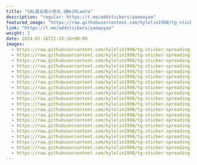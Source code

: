 ```yaml
---
title: "SAL摇五摇小肉丸 @BeiMiaoYa"
description: "regular: https://t.me/addstickers/yaowuyao"
featured_image: "https://raw.githubusercontent.com/kylelin1998/tg-sticker-spreading-worldwide-images/main/img/34667bf8-d71c-4876-8417-dbf1ce630353.jpg"
link: "https://t.me/addstickers/yaowuyao"
weight: 3
date: 2024-01-16T21:33:16+08:00
images:
  - https://raw.githubusercontent.com/kylelin1998/tg-sticker-spreading-worldwide-images/main/img/34667bf8-d71c-4876-8417-dbf1ce630353.jpg
  - https://raw.githubusercontent.com/kylelin1998/tg-sticker-spreading-worldwide-images/main/img/1bb30a60-cb95-4714-8b00-02de68cda989.jpg
  - https://raw.githubusercontent.com/kylelin1998/tg-sticker-spreading-worldwide-images/main/img/be4ab5f8-5a10-4fbf-b956-239f3d0920f9.jpg
  - https://raw.githubusercontent.com/kylelin1998/tg-sticker-spreading-worldwide-images/main/img/d939658b-7ae3-4c00-9699-4eb0d81d73ba.jpg
  - https://raw.githubusercontent.com/kylelin1998/tg-sticker-spreading-worldwide-images/main/img/4f02ec78-a79b-409e-aab3-883401c4460b.jpg
  - https://raw.githubusercontent.com/kylelin1998/tg-sticker-spreading-worldwide-images/main/img/b471b665-6977-4116-b7bb-5dedb845a456.jpg
  - https://raw.githubusercontent.com/kylelin1998/tg-sticker-spreading-worldwide-images/main/img/42112793-0b69-4225-a8cf-190ee226fbb0.jpg
  - https://raw.githubusercontent.com/kylelin1998/tg-sticker-spreading-worldwide-images/main/img/febf39db-1072-41fb-ad71-c2857616f058.jpg
  - https://raw.githubusercontent.com/kylelin1998/tg-sticker-spreading-worldwide-images/main/img/cedf73bc-ba37-4546-9404-a0869c71362a.jpg
  - https://raw.githubusercontent.com/kylelin1998/tg-sticker-spreading-worldwide-images/main/img/f761bdab-c450-479f-b980-9c23c1bd1ccb.jpg
  - https://raw.githubusercontent.com/kylelin1998/tg-sticker-spreading-worldwide-images/main/img/aeaebb2e-aa0f-4d8b-895d-1c1d5464f252.jpg
  - https://raw.githubusercontent.com/kylelin1998/tg-sticker-spreading-worldwide-images/main/img/05011604-81b2-4a24-9b77-e683868a83e8.jpg
  - https://raw.githubusercontent.com/kylelin1998/tg-sticker-spreading-worldwide-images/main/img/7f5148f8-4892-408c-ab69-4fd3f00bede4.jpg
  - https://raw.githubusercontent.com/kylelin1998/tg-sticker-spreading-worldwide-images/main/img/423cba0e-5380-4c05-8e69-3a56f4456c2a.jpg
  - https://raw.githubusercontent.com/kylelin1998/tg-sticker-spreading-worldwide-images/main/img/d4bd30fc-b359-4a29-8848-3bafecaa9c11.jpg
  - https://raw.githubusercontent.com/kylelin1998/tg-sticker-spreading-worldwide-images/main/img/c60c2c78-8f7c-4862-8cb9-3560e44289bb.jpg
  - https://raw.githubusercontent.com/kylelin1998/tg-sticker-spreading-worldwide-images/main/img/c3920d5a-4935-468d-991b-2d54f03e01d6.jpg
  - https://raw.githubusercontent.com/kylelin1998/tg-sticker-spreading-worldwide-images/main/img/c7eb9125-ef70-4f1a-b64f-e64cf83f348e.jpg
  - https://raw.githubusercontent.com/kylelin1998/tg-sticker-spreading-worldwide-images/main/img/e5c35bb4-95b9-41ca-b097-944ce397efec.jpg
  - https://raw.githubusercontent.com/kylelin1998/tg-sticker-spreading-worldwide-images/main/img/c9e56af2-453f-421b-9d60-7cc751560a6b.jpg
---
```


